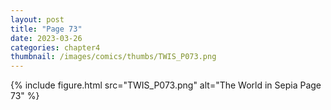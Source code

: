 ```yaml
---
layout: post
title: "Page 73"
date: 2023-03-26
categories: chapter4
thumbnail: /images/comics/thumbs/TWIS_P073.png
---
```


{% include figure.html src="TWIS_P073.png" alt="The World in Sepia Page 73" %}